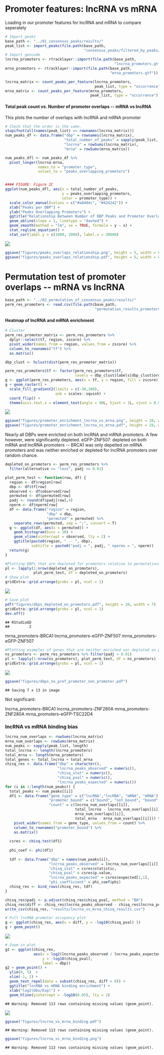 Promoter features: lncRNA vs mRNA
=================================

Loading in our promoter features for lncRNA and mRNA to compare seperately

``` r
# Import peaks
base_path <- "../01_consensus_peaks/results/"
peak_list <- import_peaks(file.path(base_path,
                                    "consensus_peaks/filtered_by_peaks/"))
# Import gencode
lncrna_promoters <- rtracklayer::import(file.path(base_path,
                                                  "lncrna_promoters.gtf"))
mrna_promoters <- rtracklayer::import(file.path(base_path,
                                                "mrna_promoters.gtf"))

lncrna_matrix <- count_peaks_per_feature(lncrna_promoters, 
                                         peak_list, type = "occurrence")
mrna_matrix <- count_peaks_per_feature(mrna_promoters, 
                                       peak_list, type = "occurrence")
```

#### Total peak count vs. Number of promoter overlaps -- mRNA vs lncRNA

This plots the number of overlaps with lncRNA and mRNA promoter

``` r
# Check that the order is the same.
stopifnot(all(names(peak_list) == rownames(lncrna_matrix)))
num_peaks_df <- data.frame("dbp" = rownames(lncrna_matrix),
                           "total_number_of_peaks" = sapply(peak_list, length),
                           "lncrna" = rowSums(lncrna_matrix),
                           "mrna" = rowSums(mrna_matrix))

num_peaks_dfl <- num_peaks_df %>% 
  pivot_longer(lncrna:mrna, 
               names_to = "promoter_type",
               values_to = "peaks_overlapping_promoters")


#### FIGURE: Figure 2C
ggplot(num_peaks_dfl, aes(x = total_number_of_peaks, 
                          y = peaks_overlapping_promoters, 
                          color = promoter_type)) +
  scale_color_manual(values = c("#a8404c", "#424242")) +
  xlab("Peaks per DBP") +
  ylab("Peaks Overlapping Promoters") +
  ggtitle("Relationship Between Number of DBP Peaks and Promoter Overlaps") +
  geom_abline(slope = 1, linetype = "dashed") +
  geom_smooth(method = "lm", se = TRUE, formula = y ~ x) + 
  stat_regline_equation() +
  stat_cor(label.y = c(1000, 2000), label.x = 30000)
```

![](05_promoter_features_lncRNA_mRNA_files/figure-markdown_github/promoter-overlaps-vs-peaks-1.png)

``` r
ggsave("figures/peaks_overlaps_relationship.png", height = 5, width = 8)
ggsave("figures/peaks_overlaps_relationship.pdf", height = 5, width = 8)
```

Permutation test of promoter overlaps -- mRNA vs lncRNA
=======================================================

``` r
base_path <- "../02_permutation_of_consensus_peaks/results/"
perm_res_promoters <- read.csv(file.path(base_path,
                                         "permutation_results_promoters.csv"))
```

#### Heatmap of lncRNA and mRNA enrichment

``` r
# Cluster
perm_res_promoter_matrix <- perm_res_promoters %>%
  dplyr::select(tf, region, zscore) %>%
  pivot_wider(names_from = region, values_from = zscore) %>%
  column_to_rownames("tf") %>%
  as.matrix()

dbp_clust <- hclust(dist(perm_res_promoter_matrix))

perm_res_promoters$tf <- factor(perm_res_promoters$tf,
                                levels = dbp_clust$labels[dbp_clust$order])
g <- ggplot(perm_res_promoters, aes(x = tf, y = region, fill = zscore))
g + geom_raster() + 
  scale_fill_gradient2(limits = c(-30,100),
                       oob = scales::squish) + 
  coord_flip() + 
  theme(axis.text.x = element_text(angle = 90L, hjust = 1L, vjust = 0.5))
```

![](05_promoter_features_lncRNA_mRNA_files/figure-markdown_github/permutation-results-heatmap-1.png)

``` r
ggsave("figures/promoter_enrichment_lncrna_vs_mrna.png", height = 28, width = 5)
ggsave("figures/promoter_enrichment_lncrna_vs_mrna.pdf", height = 28, width = 5)
```

Nearly all DBPs were enriched on both lncRNA and mRNA promoters. A few however, were significantly depleted. eGFP-ZNF507: depleted on both mRNA and lncRNA promoters -- BRCA1 was only depelted on mRNA promoters and was neither enriched or depleted for lncRNA promoters over random chance.

``` r
depleted_on_promoters <- perm_res_promoters %>% 
  filter(alternative == "less", padj <= 0.01)

plot_perm_test <- function(row, df) {
  region <- df$region[row]
  dbp <- df$tf[row]
  observed <- df$observed[row]
  permuted <- df$permuted[row]
  padj <- round(df$padj[row],4)
  nperm <- df$nperm[row]
  df <- data.frame("region" = region, 
                   "dbp" = dbp, 
                   "permuted" = permuted) %>%
    separate_rows(permuted, sep = ";", convert = T)
  g <- ggplot(df, aes(x = permuted)) + 
    geom_histogram(bins = 30) +
    geom_vline(xintercept = observed, lty = 2) +
    ggtitle(paste0(region, " -- ", dbp),
            subtitle = paste0("padj = ", padj, " nperms = ", nperm))
  return(g)
}

#Plotting DBPs that are depleted for promoters relative to permutations
pl <- lapply(1:nrow(depleted_on_promoters), 
             plot_perm_test, df = depleted_on_promoters)
# Show plot
gridExtra::grid.arrange(grobs = pl, ncol = 1)
```

![](05_promoter_features_lncRNA_mRNA_files/figure-markdown_github/promoter-depletion-1.png)

``` r
# Save plot
pdf("figures/dbps_depleted_on_promoters.pdf", height = 10, width = 7)
gridExtra::grid.arrange(grobs = pl, ncol = 1)
dev.off()
```

    ## RStudioGD 
    ##         2

mrna\_promoters-BRCA1 lncrna\_promoters-eGFP-ZNF507 mrna\_promoters-eGFP-ZNF507

``` r
#Plotting examples of genes that are neither enriched nor depleted on promoters
ns_promoters <- perm_res_promoters %>% filter(padj > 0.01)
pl <- lapply(1:nrow(ns_promoters), plot_perm_test, df = ns_promoters)
gridExtra::grid.arrange(grobs = pl, ncol = 1)
```

![](05_promoter_features_lncRNA_mRNA_files/figure-markdown_github/unnamed-chunk-1-1.png)

``` r
ggsave("figures/dbps_no_pref_promoter_non_promoter.pdf")
```

    ## Saving 7 x 13 in image

Not significant:

lncrna\_promoters-BRCA1 lncrna\_promoters-ZNF280A mrna\_promoters-ZNF280A mrna\_promoters-eGFP-TSC22D4

### lncRNA vs mRNA binding bias

``` r
lncrna_num_overlaps <- rowSums(lncrna_matrix)
mrna_num_overlaps <- rowSums(mrna_matrix)
num_peaks <- sapply(peak_list, length)
total_lncrna <- length(lncrna_promoters)
total_mrna <- length(mrna_promoters)
total_genes <- total_lncrna + total_mrna
chisq_res <- data.frame("dbp" = character(),
                        "lncrna_peaks_observed" = numeric(),
                        "chisq_stat" = numeric(),
                        "chisq_pval" = numeric(),
                        "lncrna_peaks_expected" = numeric())
for (i in 1:length(num_peaks)) {
  total_peaks <- num_peaks[[i]]
  df1 <- data.frame("gene_type" = c("lncRNA","lncRNA", "mRNA", "mRNA"),
                    "promoter_bound" = c("bound", "not_bound", "bound", "not_bound"),
                    "count" = c(lncrna_num_overlaps[[i]],
                                total_lncrna - lncrna_num_overlaps[[i]],
                                mrna_num_overlaps[[i]],
                                total_mrna - mrna_num_overlaps[[i]])) %>%
    pivot_wider(names_from = gene_type, values_from = count) %>%
    column_to_rownames("promoter_bound") %>%
    as.matrix()
  
  csres <- chisq.test(df1)
  
  phi_coef <- phi(df1)
  
  tdf <- data.frame("dbp" = names(num_peaks[i]),
                    "lncrna_peaks_observed" = lncrna_num_overlaps[[i]],
                    "chisq_stat" = csres$statistic,
                    "chisq_pval" = csres$p.value,
                    "lncrna_peaks_expected" = csres$expected[1,1],
                    "phi_coefficient" = phi_coef$phi)
  chisq_res <- bind_rows(chisq_res, tdf)
}

chisq_res$padj <- p.adjust(chisq_res$chisq_pval, method = "BH")
chisq_res$diff <- chisq_res$lncrna_peaks_observed - chisq_res$lncrna_peaks_expected
write_csv(chisq_res, "results/lncrna_vs_mrna_chisq_results.csv")

# Full lncRNA promoter occupancy plot
g <- ggplot(chisq_res, aes(x = diff, y = -log10(chisq_pval) ))
g + geom_point()  
```

![](05_promoter_features_lncRNA_mRNA_files/figure-markdown_github/lncrna-vs-mrna-bias-1.png)

``` r
# Zoom in plot
g2 <- ggplot(chisq_res, 
             aes(x = log2(lncrna_peaks_observed / lncrna_peaks_expected), 
                 y = -log10(chisq_pval),
                 label = dbp))
g2 + geom_point() + 
  ylim(0, 5)  + 
  xlim(-1, 1) +
  geom_text_repel(data = subset(chisq_res, diff > 0)) +
  ggtitle("lncRNA vs mRNA binding enrichment") +
  xlab("log2(Obs/Exp)") +
  geom_hline(yintercept = -log10(0.05), lty = 2)
```

    ## Warning: Removed 113 rows containing missing values (geom_point).

![](05_promoter_features_lncRNA_mRNA_files/figure-markdown_github/lncrna-vs-mrna-bias-2.png)

``` r
ggsave("figures/lncrna_vs_mrna_binding.pdf")
```

    ## Warning: Removed 113 rows containing missing values (geom_point).

``` r
ggsave("figures/lncrna_vs_mrna_binding.png")
```

    ## Warning: Removed 113 rows containing missing values (geom_point).
